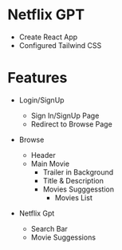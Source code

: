 # Netflix GPT
- Create React App
- Configured Tailwind CSS

# Features
- Login/SignUp
    - Sign In/SignUp Page
    - Redirect to Browse Page
- Browse
  - Header
  - Main Movie
    - Trailer in Background
    - Title & Description
    - Movies Sugggesstion
       - Movies List

- Netflix Gpt
  - Search Bar
  - Movie Suggessions